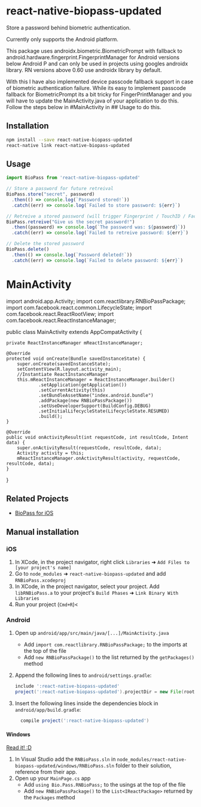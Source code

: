 # react-native-biopass-updated

Store a password behind biometric authentication.

Currently only supports the Android platform.

This package uses androidx.biometric.BiometricPrompt with fallback to android.hardware.fingerprint.FingerprintManager for Android versions below Android P and can only be used in projects using googles androidx library. RN versions above 0.60 use androidx library by default.

With this I have also implemented device passcode fallback support in case of biometric authentication failure. While its easy to implement passcode fallback for BiometricPrompt its a bit tricky for FingerPrintManager and you will have to update the MainActivity.java of your application to do this. Follow the steps below in #MainActivity in ## Usage to do this.

## Installation

```sh
npm install --save react-native-biopass-updated
react-native link react-native-biopass-updated
```

## Usage

```js
import BioPass from 'react-native-biopass-updated'

// Store a password for future retreival
BioPass.store("secret", password)
  .then(() => console.log(`Password stored!`))
  .catch((err) => console.log(`Failed to store password: ${err}`)

// Retreive a stored password (will trigger Fingerprint / TouchID / FaceID prompt)
BioPass.retreive("Give us the secret password!")
  .then((password) => console.log(`The password was: ${password}`))
  .catch((err) => console.log(`Failed to retreive password: ${err}`)

// Delete the stored password
BioPass.delete()
  .then(() => console.log(`Password deleted!`))
  .catch((err) => console.log(`Failed to delete password: ${err}`)
```

# MainActivity
import android.app.Activity;
import com.reactlibrary.RNBioPassPackage;
import com.facebook.react.common.LifecycleState;
import com.facebook.react.ReactRootView;
import com.facebook.react.ReactInstanceManager;

public class MainActivity extends AppCompatActivity {

    private ReactInstanceManager mReactInstanceManager;
    
    @Override
    protected void onCreate(Bundle savedInstanceState) {
        super.onCreate(savedInstanceState);
        setContentView(R.layout.activity_main);
        //Instantiate ReactInstanceManager
        this.mReactInstanceManager = ReactInstanceManager.builder()
                .setApplication(getApplication())
                .setCurrentActivity(this)
                .setBundleAssetName("index.android.bundle")
                .addPackage(new RNBioPassPackage())
                .setUseDeveloperSupport(BuildConfig.DEBUG)
                .setInitialLifecycleState(LifecycleState.RESUMED)
                .build();
    }

    @Override
    public void onActivityResult(int requestCode, int resultCode, Intent data) {
        super.onActivityResult(requestCode, resultCode, data);
        Activity activity = this;
        mReactInstanceManager.onActivityResult(activity, requestCode, resultCode, data);
    }
}


## Related Projects

- [BioPass for iOS](https://github.com/LinusU/BioPass)

## Manual installation

### iOS

1. In XCode, in the project navigator, right click `Libraries` ➜ `Add Files to [your project's name]`
2. Go to `node_modules` ➜ `react-native-biopass-updated` and add `RNBioPass.xcodeproj`
3. In XCode, in the project navigator, select your project. Add `libRNBioPass.a` to your project's `Build Phases` ➜ `Link Binary With Libraries`
4. Run your project (`Cmd+R`)<

### Android

1. Open up `android/app/src/main/java/[...]/MainActivity.java`
    - Add `import com.reactlibrary.RNBioPassPackage;` to the imports at the top of the file
    - Add `new RNBioPassPackage()` to the list returned by the `getPackages()` method
1. Append the following lines to `android/settings.gradle`:

    ```gradle
    include ':react-native-biopass-updated'
    project(':react-native-biopass-updated').projectDir = new File(rootProject.projectDir '../node_modules/react-native-biopass-updated/android')
    ```

1. Insert the following lines inside the dependencies block in `android/app/build.gradle`:

    ```gradle
      compile project(':react-native-biopass-updated')
    ```

#### Windows

[Read it! :D](https://github.com/ReactWindows/react-native)

1. In Visual Studio add the `RNBioPass.sln` in `node_modules/react-native-biopass-updated/windows/RNBioPass.sln` folder to their solution, reference from their app.
2. Open up your `MainPage.cs` app
    - Add `using Bio.Pass.RNBioPass;` to the usings at the top of the file
    - Add `new RNBioPassPackage()` to the `List<IReactPackage>` returned by the `Packages` method
